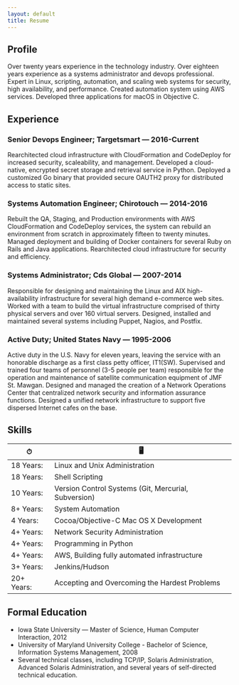 ```yaml
---
layout: default
title: Resume
---
```


## Profile

Over twenty years experience in the technology industry. Over eighteen years experience as a systems administrator and devops professional. Expert in Linux, scripting, automation, and scaling web systems for security, high availability, and performance. Created automation system using AWS services. Developed three applications for macOS in Objective C.

## Experience

### Senior Devops Engineer; Targetsmart — 2016-Current

Rearchitected cloud infrastructure with CloudFormation and CodeDeploy for increased security, scaleability, and management. Developed a cloud-native, encrypted secret storage and retrieval service in Python. Deployed a customized Go binary that provided secure OAUTH2 proxy for distributed access to static sites.

### Systems Automation Engineer; Chirotouch — 2014-2016

Rebuilt the QA, Staging, and Production environments with AWS CloudFormation and CodeDeploy services, the system can rebuild an environment from scratch in approximately fifteen to twenty minutes. Managed deployment and building of Docker containers for several Ruby on Rails and Java applications. Rearchitected cloud infrastructure for security and efficiency.

### Systems Administrator; Cds Global — 2007-2014

Responsible for designing and maintaining the Linux and AIX high-availability infrastructure for several high demand e-commerce web sites. Worked with a team to build the virtual infrastructure comprised of thirty physical servers and over 160 virtual servers. Designed, installed and maintained several systems including Puppet, Nagios, and Postfix.

### Active Duty; United States Navy — 1995-2006

Active duty in the U.S. Navy for eleven years, leaving the service with an honorable discharge as a first class petty officer, IT1(SW). Supervised and trained four teams of personnel (3-5 people per team) responsible for the operation and maintenance of satellite communication equipment of JMF St. Mawgan. Designed and managed the creation of a Network Operations Center that centralized network security and information assurance functions. Designed a unified network infrastructure to support five dispersed Internet cafes on the base.

## Skills

| ⏱  | 🖥 |
| ------------- | ------------- |
| 18 Years:  | Linux and Unix Administration  |
| 18 Years:  | Shell Scripting  |
| 10 Years:  | Version Control Systems (Git, Mercurial, Subversion)  |
| 8+ Years:  | System Automation  |
| 4 Years:  | Cocoa/Objective-C Mac OS X Development  |
| 4+ Years:  | Network Security Administration  |
| 4+ Years:  | Programming in Python  |
| 4+ Years:  | AWS, Building fully automated infrastructure  |
| 3+ Years:  | Jenkins/Hudson  |
| 20+ Years:  | Accepting and Overcoming the Hardest Problems  |

## Formal Education

* Iowa State University — Master of Science, Human Computer Interaction, 2012
* University of Maryland University College - Bachelor of Science, Information Systems Management, 2008
* Several technical classes, including TCP/IP, Solaris Administration, Advanced Solaris Administration, and several years of self-directed technical education.
